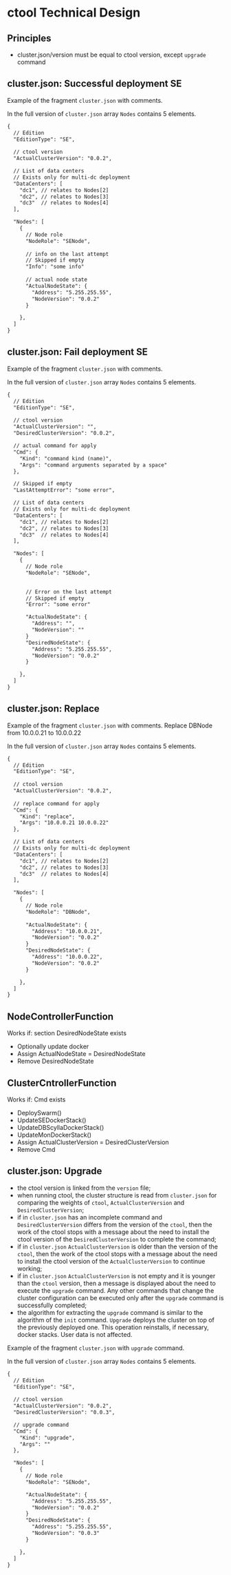 # ctool Technical Design

## Principles

- cluster.json/version must be equal to ctool version, except `upgrade` command 


## cluster.json: Successful deployment SE

Example of the fragment `cluster.json` with comments.

In the full version of `cluster.json` array `Nodes` contains 5 elements.

```txt
{
  // Edition
  "EditionType": "SE", 
  
  // ctool version
  "ActualClusterVersion": "0.0.2",

  // List of data centers
  // Exists only for multi-dc deployment
  "DataCenters": [ 
    "dc1", // relates to Nodes[2]
    "dc2", // relates to Nodes[3]
    "dc3"  // relates to Nodes[4]
  ],

  "Nodes": [
    {
      // Node role
      "NodeRole": "SENode",
   
      // info on the last attempt
      // Skipped if empty
      "Info": "some info"
        
      // actual node state     
      "ActualNodeState": {
        "Address": "5.255.255.55",
        "NodeVersion": "0.0.2"
      }

    },
  ]
}
```

## cluster.json: Fail deployment SE

Example of the fragment `cluster.json` with comments.

In the full version of `cluster.json` array `Nodes` contains 5 elements.

```txt
{
  // Edition
  "EditionType": "SE", 
  
  // ctool version
  "ActualClusterVersion": "",
  "DesiredClusterVersion": "0.0.2",

  // actual command for apply
  "Cmd": {
    "Kind": "command kind (name)",
    "Args": "command arguments separated by a space"
  },

  // Skipped if empty
  "LastAttemptError": "some error",

  // List of data centers
  // Exists only for multi-dc deployment
  "DataCenters": [ 
    "dc1", // relates to Nodes[2]
    "dc2", // relates to Nodes[3]
    "dc3"  // relates to Nodes[4]
  ],

  "Nodes": [
    {
      // Node role
      "NodeRole": "SENode",

       
      // Error on the last attempt
      // Skipped if empty
      "Error": "some error"

      "ActualNodeState": {
        "Address": "",
        "NodeVersion": ""
      }
      "DesiredNodeState": {
        "Address": "5.255.255.55",
        "NodeVersion": "0.0.2"
      }

    },
  ]
}
```

## cluster.json: Replace

Example of the fragment `cluster.json` with comments.
Replace DBNode from 10.0.0.21 to 10.0.0.22

In the full version of `cluster.json` array `Nodes` contains 5 elements.

```txt
{
  // Edition
  "EditionType": "SE", 
  
  // ctool version
  "ActualClusterVersion": "0.0.2",
  
  // replace command for apply
  "Cmd": {
    "Kind": "replace",
    "Args": "10.0.0.21 10.0.0.22"
  },

  // List of data centers
  // Exists only for multi-dc deployment
  "DataCenters": [ 
    "dc1", // relates to Nodes[2]
    "dc2", // relates to Nodes[3]
    "dc3"  // relates to Nodes[4]
  ],

  "Nodes": [
    {
      // Node role
      "NodeRole": "DBNode",
       
      "ActualNodeState": {
        "Address": "10.0.0.21",
        "NodeVersion": "0.0.2"
      }
      "DesiredNodeState": {
        "Address": "10.0.0.22",
        "NodeVersion": "0.0.2"
      }

    },
  ]
}
```
## NodeControllerFunction

Works if: section DesiredNodeState exists

  - Optionally update docker
  - Assign ActualNodeState = DesiredNodeState
  - Remove DesiredNodeState

## ClusterCntrollerFunction

Works if: Cmd exists 

  - DeploySwarm()
  - UpdateSEDockerStack()
  - UpdateDBScyllaDockerStack()
  - UpdateMonDockerStack()
  - Assign ActualClusterVersion = DesiredClusterVersion
  - Remove Cmd


## cluster.json: Upgrade


- the ctool version is linked from the `version` file;
- when running ctool, the cluster structure is read from `cluster.json` for comparing the weights of `ctool`, `ActualClusterVersion` and `DesiredClusterVersion`;
- if in `cluster.json` has an incomplete command and `DesiredClusterVersion` differs from the version of the `ctool`, then the work of the ctool stops with a message about the need to install the ctool version of the `DesiredClusterVersion` to complete the command;
- if in `cluster.json` `ActualClusterVersion` is older than the version of the `ctool`, then the work of the ctool stops with a message about the need to install the ctool version of the `ActualClusterVersion` to continue working;
- if in `cluster.json` `ActualClusterVersion` is not empty and it is younger than the `ctool` version, then a message is displayed about the need to execute the `upgrade` command. Any other commands that change the cluster configuration can be executed only after the `upgrade` command is successfully completed;
- the algorithm for extracting the `upgrade` command is similar to the algorithm of the `init` command. `Upgrade` deploys the cluster on top of the previously deployed one. This operation reinstalls, if necessary, docker stacks. User data is not affected.  


Example of the fragment `cluster.json` with `upgrade` command.

In the full version of `cluster.json` array `Nodes` contains 5 elements.

```txt
{
  // Edition
  "EditionType": "SE", 
  
  // ctool version
  "ActualClusterVersion": "0.0.2",
  "DesiredClusterVersion": "0.0.3",

  // upgrade command
  "Cmd": {
    "Kind": "upgrade",
    "Args": ""
  },

  "Nodes": [
    {
      // Node role
      "NodeRole": "SENode",

      "ActualNodeState": {
        "Address": "5.255.255.55",
        "NodeVersion": "0.0.2"
      }
      "DesiredNodeState": {
        "Address": "5.255.255.55",
        "NodeVersion": "0.0.3"
      }

    },
  ]
}
```